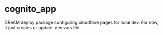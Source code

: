 # cognito_app

DReAM deploy package configuring cloudflare pages for local dev.
For now, it just creates or update .dev.vars file.
